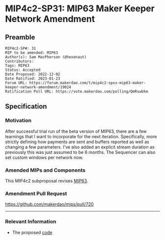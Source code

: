 # MIP4c2-SP31: MIP63 Maker Keeper Network Amendment

## Preamble

```
MIP4c2-SP#: 31
MIP to be amended: MIP63
Author(s): Sam MacPherson (@hexonaut)
Contributors:
Tags: MIP63
Status: Accepted
Date Proposed: 2022-12-02
Date Ratified: 2023-01-23
Forum URL: https://forum.makerdao.com/t/mip4c2-spxx-mip63-maker-keeper-network-amendment/19024
Ratification Poll URL: https://vote.makerdao.com/polling/QmRswbkm
```

## Specification

### Motivation

After successful trial run of the beta version of MIP63, there are a few learnings that I want to incorporate for the next iteration. Specifically, more strictly defining how payments are sent and buffers reported as well as changing a few parameters. I’ve also added an explicit stream duration as previously this was just assumed to be 6 months. The Sequencer can also set custom windows per network now.

### Amended MIPs and Components

This MIP4c2 subproposal revises [MIP63](https://mips.makerdao.com/mips/details/MIP63).

### Amendment Pull Request

https://github.com/makerdao/mips/pull/720

---

### Relevant Information

* The proposed [code](https://github.com/makerdao/dss-cron)


